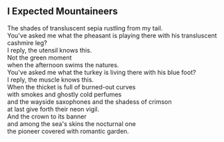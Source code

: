 I Expected Mountaineers
-----------------------
The shades of transluscent sepia rustling from my tail.  
You've asked me what the pheasant is playing there with his transluscent cashmire leg?  
I reply, the utensil knows this.  
Not the green moment  
when the afternoon swims the natures.  
You've asked me what the turkey is living there with his blue foot?  
I reply, the muscle knows this.  
When the thicket is full of burned-out curves  
with smokes and ghostly cold perfumes  
and the wayside saxophones and the shadess of crimson  
at last give forth their neon vigil.  
And the crown to its banner  
and among the sea's skins the nocturnal one  
the pioneer covered with romantic garden.  
